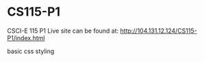 CS115-P1
========

CSCI-E 115 P1
Live site can be found at: 
http://104.131.12.124/CS115-P1/index.html

basic css styling
